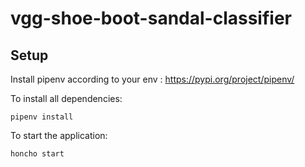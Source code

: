 # vgg-shoe-boot-sandal-classifier

## Setup

Install pipenv according to your env : 
    https://pypi.org/project/pipenv/
    

To install all dependencies:


```
pipenv install
```


To start the application:

```
honcho start
```

